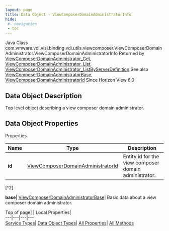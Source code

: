 ```yaml
---
layout: page
title: Data Object - ViewComposerDomainAdministratorInfo
hide:
 #- navigation
 - toc
---
```






Java Class
    com.vmware.vdi.vlsi.binding.vdi.utils.viewcomposer.ViewComposerDomainAdministrator.ViewComposerDomainAdministratorInfo
Returned by
     [ViewComposerDomainAdministrator_Get](vdi.utils.viewcomposer.ViewComposerDomainAdministrator.md#get), [ViewComposerDomainAdministrator_List](vdi.utils.viewcomposer.ViewComposerDomainAdministrator.md#list), [ViewComposerDomainAdministrator_ListByServerDefinition](vdi.utils.viewcomposer.ViewComposerDomainAdministrator.md#listByServerDefinition)
See also
     [ViewComposerDomainAdministratorBase](vdi.utils.viewcomposer.ViewComposerDomainAdministrator.DomainAdministratorBase.md), [ViewComposerDomainAdministratorId](vdi.entity.ViewComposerDomainAdministratorId.md)
Since 
    Horizon View 6.0

## Data Object Description 

Top level object describing a view composer domain administrator. 

## Data Object Properties

Properties

Name |  Type |  Description   
---|---|---  
**id**| [ViewComposerDomainAdministratorId](vdi.entity.ViewComposerDomainAdministratorId.md)|  Entity id for the view composer domain administrator.   


[^2]

  
**base**| [ViewComposerDomainAdministratorBase](vdi.utils.viewcomposer.ViewComposerDomainAdministrator.DomainAdministratorBase.md)|  Basic data about a view composer domain administrator.   
  
  
  
Top of page| | Local Properties|   
---|---|---|---  
[Service Types](index-mo_types.md)| [Data Object Types](index-do_types.md)| [All Properties](index-properties.md)| [All Methods](index-methods.md)  
  
  

